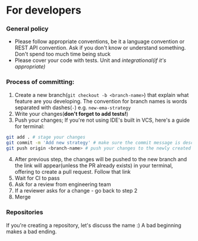 # For developers

### General policy

- Please follow appropriate conventions, be it a language convention or REST API convention. Ask if you don't know or understand something. Don't spend too much time being stuck
- Please cover your code with tests. Unit and *integrational(if it's appropriate)*

### Process of committing:

1. Create a new branch(`git checkout -b <branch-name>`) that explain what feature are you developing. The convention for branch names is words separated with dashes(`-`) e.g. `new-ema-strategy`
2. Write your changes(**don't forget to add tests!**)
3. Push your changes;
  If you're not using IDE's built in VCS, here's a guide for terminal:
  ```bash
  git add . # stage your changes
  git commit -m 'Add new strategy' # make sure the commit message is descriptive
  git push origin <branch-name> # push your changes to the newly created branch
  ```
4. After previous step, the changes will be pushed to the new branch and the link will appear(unless the PR already exists) in your terminal, offering to create a pull request. Follow that link
5. Wait for CI to pass
6. Ask for a review from engineering team
7. If a reviewer asks for a change - go back to step 2
8. Merge

### Repositories

If you're creating a repository, let's discuss the name :) A bad beginning makes a bad ending.
